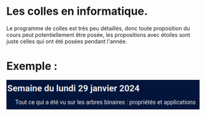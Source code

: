 # Les colles en informatique.
Le programme de colles est très peu détaillés, donc toute proposition du cours peut potentiellement être posée, les propositions avec étoiles sont juste celles qui ont été posées pendant l'année.
# Exemple :
![Exemple](Exemple.jpg)
